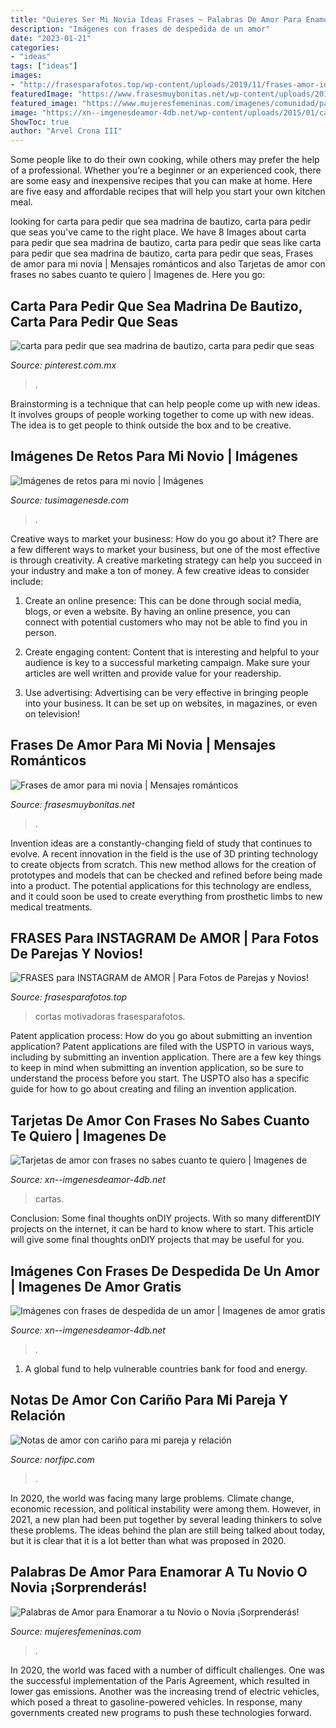 ```yaml
---
title: "Quieres Ser Mi Novia Ideas Frases ~ Palabras De Amor Para Enamorar A Tu Novio O Novia ¡sorprenderás!"
description: "Imágenes con frases de despedida de un amor"
date: "2023-01-21"
categories:
- "ideas"
tags: ["ideas"]
images:
- "http://frasesparafotos.top/wp-content/uploads/2019/11/frases-amor-instagram.jpg"
featuredImage: "https://www.frasesmuybonitas.net/wp-content/uploads/2015/01/bellas-frases-mensajes-poemas-de-amor-para-dedicar-a-mi-novia11-e1599776864829.jpg"
featured_image: "https://www.mujeresfemeninas.com/imagenes/comunidad/palabras-de-amor-con-imagenes.jpg"
image: "https://xn--imgenesdeamor-4db.net/wp-content/uploads/2015/01/cartas-de-amor-9-copia.jpg"
ShowToc: true
author: "Arvel Crona III"
---
```



Some people like to do their own cooking, while others may prefer the help of a professional. Whether you’re a beginner or an experienced cook, there are some easy and inexpensive recipes that you can make at home. Here are five easy and affordable recipes that will help you start your own kitchen meal.

	

		
looking for carta para pedir que sea madrina de bautizo, carta para pedir que seas you've came to the right place. We have 8 Images about carta para pedir que sea madrina de bautizo, carta para pedir que seas like carta para pedir que sea madrina de bautizo, carta para pedir que seas, Frases de amor para mi novia | Mensajes románticos and also Tarjetas de amor con frases no sabes cuanto te quiero | Imagenes de. Here you go:
		
    
## Carta Para Pedir Que Sea Madrina De Bautizo, Carta Para Pedir Que Seas

<img loading=lazy src="https://i.pinimg.com/736x/99/bc/5e/99bc5eb54010a98b020a82ccd16d67ba.jpg" onerror="this.onerror=null;this.src='https://tse1.mm.bing.net/th?id=OIP.6yK6b5oH3IpSQ-Zdn5dcigHaJ4&amp;pid=15.1';" alt="carta para pedir que sea madrina de bautizo, carta para pedir que seas">

_Source: pinterest.com.mx_

>. 

	

Brainstorming is a technique that can help people come up with new ideas. It involves groups of people working together to come up with new ideas. The idea is to get people to think outside the box and to be creative.

    
## Imágenes De Retos Para Mi Novio | Imágenes

<img loading=lazy src="http://tusimagenesde.com/wp-content/uploads/2017/12/retos-para-mi-novio-6.jpg" onerror="this.onerror=null;this.src='https://tse4.mm.bing.net/th?id=OIP.vl2edLfrnlg8jo-_ss5awwAAAA&amp;pid=15.1';" alt="Imágenes de retos para mi novio | Imágenes">

_Source: tusimagenesde.com_

>. 

	

Creative ways to market your business: How do you go about it?
There are a few different ways to market your business, but one of the most effective is through creativity. A creative marketing strategy can help you succeed in your industry and make a ton of money. A few creative ideas to consider include: 
1. Create an online presence: This can be done through social media, blogs, or even a website. By having an online presence, you can connect with potential customers who may not be able to find you in person. 

2. Create engaging content: Content that is interesting and helpful to your audience is key to a successful marketing campaign. Make sure your articles are well written and provide value for your readership. 

3. Use advertising: Advertising can be very effective in bringing people into your business. It can be set up on websites, in magazines, or even on television!

    
## Frases De Amor Para Mi Novia | Mensajes Románticos

<img loading=lazy src="https://www.frasesmuybonitas.net/wp-content/uploads/2015/01/bellas-frases-mensajes-poemas-de-amor-para-dedicar-a-mi-novia11-e1599776864829.jpg" onerror="this.onerror=null;this.src='https://tse3.mm.bing.net/th?id=OIP.QARqjUy8KtN2M5mWyOwCwAHaDI&amp;pid=15.1';" alt="Frases de amor para mi novia | Mensajes románticos">

_Source: frasesmuybonitas.net_

>. 

	

Invention ideas are a constantly-changing field of study that continues to evolve. A recent innovation in the field is the use of 3D printing technology to create objects from scratch. This new method allows for the creation of prototypes and models that can be checked and refined before being made into a product. The potential applications for this technology are endless, and it could soon be used to create everything from prosthetic limbs to new medical treatments.

    
## FRASES Para INSTAGRAM De AMOR | Para Fotos De Parejas Y Novios!

<img loading=lazy src="http://frasesparafotos.top/wp-content/uploads/2019/11/frases-amor-instagram.jpg" onerror="this.onerror=null;this.src='https://tse4.mm.bing.net/th?id=OIP.S-KyhSN_03yjl6xLTFIQjAHaLH&amp;pid=15.1';" alt="FRASES para INSTAGRAM de AMOR | Para Fotos de Parejas y Novios!">

_Source: frasesparafotos.top_

>cortas motivadoras frasesparafotos. 

	

Patent application process: How do you go about submitting an invention application?
Patent applications are filed with the USPTO in various ways, including by submitting an invention application. There are a few key things to keep in mind when submitting an invention application, so be sure to understand the process before you start. The USPTO also has a specific guide for how to go about creating and filing an invention application.

    
## Tarjetas De Amor Con Frases No Sabes Cuanto Te Quiero | Imagenes De

<img loading=lazy src="https://xn--imgenesdeamor-4db.net/wp-content/uploads/2015/01/cartas-de-amor-9-copia.jpg" onerror="this.onerror=null;this.src='https://tse1.mm.bing.net/th?id=OIP.CadMnOQavSXQDA2uIfb5XQHaF3&amp;pid=15.1';" alt="Tarjetas de amor con frases no sabes cuanto te quiero | Imagenes de">

_Source: xn--imgenesdeamor-4db.net_

>cartas. 

	

Conclusion: Some final thoughts onDIY projects.
With so many differentDIY projects on the internet, it can be hard to know where to start. This article will give some final thoughts onDIY projects that may be useful for you.

    
## Imágenes Con Frases De Despedida De Un Amor | Imagenes De Amor Gratis

<img loading=lazy src="https://xn--imgenesdeamor-4db.net/wp-content/uploads/2014/09/buesa-4-1_thumb1.jpg" onerror="this.onerror=null;this.src='https://tse4.mm.bing.net/th?id=OIP.tKabRjS_deCxhlJfIYXS9gHaFL&amp;pid=15.1';" alt="Imágenes con frases de despedida de un amor | Imagenes de amor gratis">

_Source: xn--imgenesdeamor-4db.net_

>. 

	

1. A global fund to help vulnerable countries bank for food and energy.

    
## Notas De Amor Con Cariño Para Mi Pareja Y Relación

<img loading=lazy src="http://norfipc.com/fotos/mensajes/lo-hiciste-perfecto.jpeg" onerror="this.onerror=null;this.src='https://tse3.mm.bing.net/th?id=OIP.-yggV-I_nsI0jKI3wyCLpwHaF0&amp;pid=15.1';" alt="Notas de amor con cariño para mi pareja y relación">

_Source: norfipc.com_

>. 

	

In 2020, the world was facing many large problems. Climate change, economic recession, and political instability were among them. However, in 2021, a new plan had been put together by several leading thinkers to solve these problems. The ideas behind the plan are still being talked about today, but it is clear that it is a lot better than what was proposed in 2020.

    
## Palabras De Amor Para Enamorar A Tu Novio O Novia ¡Sorprenderás!

<img loading=lazy src="https://www.mujeresfemeninas.com/imagenes/comunidad/palabras-de-amor-con-imagenes.jpg" onerror="this.onerror=null;this.src='https://tse1.mm.bing.net/th?id=OIP.Qmxh0ZqREj0A38EHCxMA3wHaHE&amp;pid=15.1';" alt="Palabras de Amor para Enamorar a tu Novio o Novia ¡Sorprenderás!">

_Source: mujeresfemeninas.com_

>. 

	

In 2020, the world was faced with a number of difficult challenges. One was the successful implementation of the Paris Agreement, which resulted in lower gas emissions. Another was the increasing trend of electric vehicles, which posed a threat to gasoline-powered vehicles. In response, many governments created new programs to push these technologies forward. 

